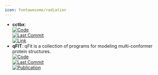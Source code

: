 ```yaml
---
icon: fontawesome/radiation
---
```


- **cctbx**:   
	[![Code](https://img.shields.io/github/stars/cctbx/cctbx_project?style=for-the-badge&logo=github)](https://github.com/cctbx/cctbx_project)  
	[![Last Commit](https://img.shields.io/github/last-commit/cctbx/cctbx_project?style=for-the-badge&logo=github)](https://github.com/cctbx/cctbx_project)  
	[![Link](https://img.shields.io/badge/Link-online-brightgreen?style=for-the-badge&logo=cachet&logoColor=65FF8F)](https://cctbx.github.io/)  
- **qFIT**: qFit is a collection of programs for modeling multi-conformer protein structures.  
	[![Code](https://img.shields.io/github/stars/ExcitedStates/qfit-3.0?style=for-the-badge&logo=github)](https://github.com/ExcitedStates/qfit-3.0)  
	[![Last Commit](https://img.shields.io/github/last-commit/ExcitedStates/qfit-3.0?style=for-the-badge&logo=github)](https://github.com/ExcitedStates/qfit-3.0)  
	[![Publication](https://img.shields.io/badge/Publication-Citations:1-blue?style=for-the-badge&logo=bookstack)](https://doi.org/10.7554/eLife.90606)  

